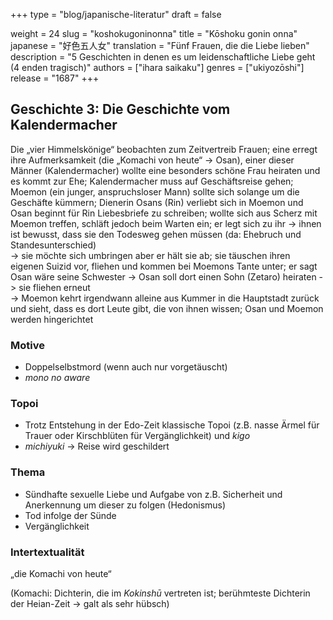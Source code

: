+++
type = "blog/japanische-literatur"
draft = false

weight = 24
slug = "koshokugoninonna"
title = "Kōshoku gonin onna"
japanese = "好色五人女"
translation = "Fünf Frauen, die die Liebe lieben"
description = "5 Geschichten in denen es um leidenschaftliche Liebe geht (4 enden tragisch)"
authors = ["ihara saikaku"]
genres = ["ukiyozōshi"]
release = "1687"
+++

## Geschichte 3: Die Geschichte vom Kalendermacher

Die „vier Himmelskönige“ beobachten zum Zeitvertreib Frauen; eine erregt ihre Aufmerksamkeit (die „Komachi von heute“ -> Osan), einer dieser Männer (Kalendermacher) wollte eine besonders schöne Frau heiraten und es kommt zur Ehe;  Kalendermacher muss auf Geschäftsreise gehen; Moemon (ein junger, anspruchsloser Mann) sollte sich solange um die Geschäfte kümmern; Dienerin Osans (Rin) verliebt sich in Moemon und Osan beginnt für Rin Liebesbriefe zu schreiben; wollte sich aus Scherz mit Moemon treffen, schläft jedoch beim Warten ein; er legt sich zu ihr -> ihnen ist bewusst, dass sie den Todesweg gehen müssen (da: Ehebruch und Standesunterschied)  
-> sie möchte sich umbringen aber er hält sie ab; sie täuschen ihren eigenen Suizid vor, fliehen und kommen bei Moemons Tante unter; er sagt Osan wäre seine Schwester -> Osan soll dort einen Sohn (Zetaro) heiraten -> sie fliehen erneut  
-> Moemon kehrt irgendwann alleine aus Kummer in die Hauptstadt zurück und sieht, dass es dort Leute gibt, die von ihnen wissen; Osan und Moemon werden hingerichtet

### Motive

- Doppelselbstmord (wenn auch nur vorgetäuscht)
- *mono no aware*

### Topoi

- Trotz Entstehung in der Edo-Zeit klassische Topoi (z.B. nasse Ärmel für Trauer oder Kirschblüten für Vergänglichkeit) und *kigo*
- *michiyuki* -> Reise wird geschildert

### Thema

- Sündhafte sexuelle Liebe und Aufgabe von z.B. Sicherheit und Anerkennung um dieser zu folgen (Hedonismus)
- Tod infolge der Sünde
- Vergänglichkeit

### Intertextualität

„die Komachi von heute“

(Komachi: Dichterin, die im *Kokinshū* vertreten ist; berühmteste Dichterin der Heian-Zeit -> galt als sehr hübsch)
